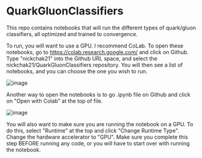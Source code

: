 # QuarkGluonClassifiers
This repo contains notebooks that will run the different types of quark/gluon classifiers, all optimized and trained to convergence.

To run, you will want to use a GPU. I recommend CoLab. To open these notebooks, go to https://colab.research.google.com/ and click on Github. Type "nickchak21" into the Github URL space, and select the nickchak21/QuarkGluonClassifiers repository. You will then see a list of notebooks, and you can choose the one you wish to run.

![image](https://user-images.githubusercontent.com/55861445/68804437-b352d080-062f-11ea-9fd3-0245b8c7bd5a.png)

Another way to open the notebooks is to go .ipynb file on Github and click on "Open with Colab" at the top of file.

![image](https://user-images.githubusercontent.com/55861445/68804806-94a10980-0630-11ea-8c67-2a50204cca98.png)

You will also want to make sure you are running the notebook on a GPU. To do this, select "Runtime" at the top and click "Change Runtime Type". Change the hardware accelerator to "GPU". Make sure you complete this step BEFORE running any code, or you will have to start over with running the notebook.

